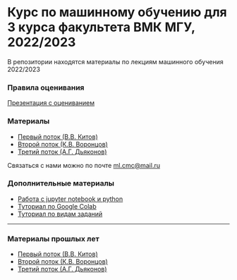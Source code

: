 # Курс по машинному обучению для 3 курса факультета ВМК МГУ, 2022/2023

В репозитории находятся материалы по лекциям машинного обучения 2022/2023

### Правила оценивания

[Презентация с оцениванием](https://github.com/MSU-ML-COURSE/ML-COURSE-22-23/blob/main/files/Оценивание_курс.pdf)

### Материалы
 * [Первый поток (В.В. Китов)](https://github.com/MSU-ML-COURSE/ML-COURSE-22-23/blob/main/1_stream.md)
 * [Второй поток (К.В. Воронцов)](https://github.com/MSU-ML-COURSE/ML-COURSE-22-23/blob/main/2_stream.md)
 * [Третий поток (А.Г. Дьяконов)](https://github.com/MSU-ML-COURSE/ML-COURSE-22-23/blob/main/3_stream.md)

Связаться с нами можно по почте ml.cmc@mail.ru

### Дополнительные материалы
* [Работа с jupyter notebook и python](https://youtube.com/playlist?list=PLzdAwQrglFyIkkvIlUeo_xX08WvKM6L0-)
* [Туториал по Google Colab](https://github.com/MSU-ML-COURSE/ML-COURSE-22-23/blob/main/files/Google%20Colab.pdf)
* [Туториал по видам заданий](https://github.com/MSU-ML-COURSE/ML-COURSE-22-23/blob/main/files/%D0%A2%D0%B8%D0%BF%D1%8B%20%D0%B7%D0%B0%D0%B4%D0%B0%D0%BD%D0%B8%D0%B8%CC%86.pdf)

--------------------------------

 ### Материалы прошлых лет
 * [Первый поток (В.В. Китов)](https://github.com/MSU-ML-COURSE/ML-COURSE-21-22/blob/main/1_stream.md)
 * [Второй поток (К.В. Воронцов)](https://github.com/MSU-ML-COURSE/ML-COURSE-21-22/blob/main/2_stream.md)
 * [Третий поток (А.Г. Дьяконов)](https://github.com/MSU-ML-COURSE/ML-COURSE-21-22/blob/main/3_stream.md)
